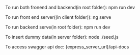 To run both fronend and backend(in root folder):
npm run dev

To run front end server((in client folder)):
  ng serve

To run backend serve(in root folder):
  npm run dev

To insert dummy data(in server folder):
  node ./seed.js

To access swagger api doc:
  {express_server_url}/api-docs